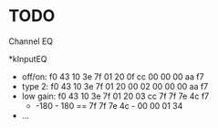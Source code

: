 # TODO

Channel EQ

*kInputEQ
  * off/on: f0 43 10 3e 7f 01 20 0f cc 00 00 00 aa f7
  * type 2: f0 43 10 3e 7f 01 20 00 02 00 00 00 aa f7
  * low gain: f0 43 10 3e 7f 01 20 03 cc 7f 7f 7e 4c f7
    * -180 - 180 == 7f 7f 7e 4c - 00 00 01 34
  * ...